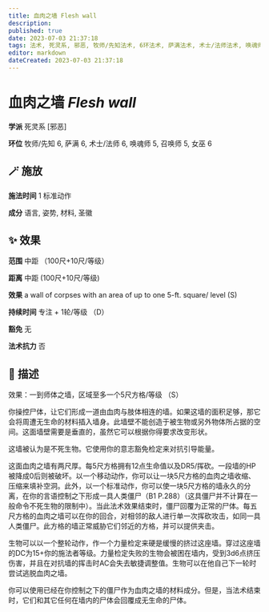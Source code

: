 ```yaml
---
title: 血肉之墙 Flesh wall
description: 
published: true
date: 2023-07-03 21:37:18
tags: 法术, 死灵系, 邪恶, 牧师/先知法术, 6环法术, 萨满法术, 术士/法师法术, 唤魂师法术, 5环法术, 召唤师法术, 女巫法术
editor: markdown
dateCreated: 2023-07-03 21:37:18
---
```


# **血肉之墙** *Flesh wall*

**学派** 死灵系 \[邪恶\] 

**环位** 牧师/先知 6, 萨满 6, 术士/法师 6, 唤魂师 5, 召唤师 5, 女巫 6

## 🪄 施放

**施法时间** 1 标准动作

**成分** 语言, 姿势, 材料, 圣徽

## ✨ 效果  

**范围** 中距 （100尺+10尺/等级）

**距离** 中距 (100尺+10尺/等级) 

**效果** a wall of corpses with an area of up to one 5-ft. square/ level (S) 

**持续时间** 专注 + 1轮/等级 （D） 

**豁免** 无

**法术抗力** 否

## 📖 描述

效果：一到师体之墙，区域至多一个5尺方格/等级 （S）

你操控尸体，让它们形成一道由血肉与肢体相连的墙。如果这墙的面积足够，那它会将周遭无生命的材料插入墙身。此墙壁不能创造于被生物或另外物体所占据的空间。这面墙壁需要是垂直的，虽然它可以根据你得要求改变形状。

这墙被认为是不死生物。它使用你的意志豁免检定来对抗引导能量。

这面血肉之墙有两尺厚。每5尺方格拥有12点生命值以及DR5/挥砍。一段墙的HP被降成0后则被破坏。以一个移动动作，你可以让一块5尺方格的血肉之墙收缩、压缩来填补空洞。此外，以一个标准动作，你可以使一块5尺方格的墙永久的分离，在你的言语控制之下形成一具人类僵尸（B1 P.288）（这具僵尸并不计算在一般命令不死生物的限制中）。当此法术效果结束时，僵尸回覆为正常的尸体。每五尺方格的血肉之墙可以在你的回合，对相邻的敌人进行单一次挥砍攻击，如同一具人类僵尸。此方格的墙正常威胁它们邻近的方格，并可以提供夹击。

生物可以以一个整轮动作，作一个力量检定来硬是缓慢的挤过这座墙。穿过这座墙的DC为15+你的施法者等级。力量检定失败的生物会被困在墙内，受到3d6点挤压伤害，并且在对抗墙的挥击时AC会失去敏捷调整值。生物可以在他自己下一轮时尝试逃脱血肉之墙。

你可以使用已经在你控制之下的僵尸作为血肉之墙的材料成分。但是，当法术结束时，它们和其它任何在墙内的尸体会回覆成无生命的尸体。
    
